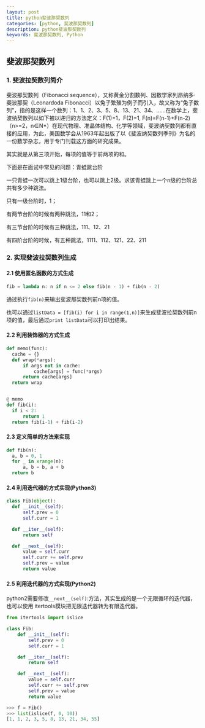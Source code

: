 ```yaml
---
layout: post
title: python斐波那契数列
categories: [python, 斐波那契数列]
description: python斐波那契数列
keywords: 斐波那契数列, Python
---
```

## 斐波那契数列

### 1. 斐波拉契数列简介

斐波那契数列（Fibonacci sequence），又称黄金分割数列、因数学家列昂纳多·斐波那契（Leonardoda Fibonacci）以兔子繁殖为例子而引入，故又称为“兔子数列”，指的是这样一个数列：1、1、2、3、5、8、13、21、34、……在数学上，斐波纳契数列以如下被以递归的方法定义：F(1)=1，F(2)=1, F(n)=F(n-1)+F(n-2)（n>=2，n∈N*）在现代物理、准晶体结构、化学等领域，斐波纳契数列都有直接的应用，为此，美国数学会从1963年起出版了以《斐波纳契数列季刊》为名的一份数学杂志，用于专门刊载这方面的研究成果。

其实就是从第三项开始，每项的值等于前两项的和。

下面是在面试中常见的问题：青蛙跳台阶

一只青蛙一次可以跳上1级台阶，也可以跳上2级。求该青蛙跳上一个n级的台阶总共有多少种跳法。

只有一级台阶时，1；

有两节台阶的时候有两种跳法，11和2；

有三节台阶的时候有三种跳法，111、12、21

有四阶台阶的时候，有五种跳法，1111、112、121、22、211

### 2. 实现斐波拉契数列生成

#### 2.1 使用匿名函数的方式生成

  ```python
  fib = lambda n: n if n <= 2 else fib(n - 1) + fib(n - 2)
  ```
  通过执行``fib(n)``来输出斐波那契数列前n项的值。

  也可以通过``listData = [fib(i) for i in range(1,n)]``来生成斐波拉契数列前n项的值，最后通过``print listData``可以打印出结果。

#### 2.2 利用装饰器的方式生成

  ```python
  def memo(func):
    cache = {}
    def wrap(*args):
        if args not in cache:
            cache[args] = func(*args)
        return cache[args]
    return wrap


@ memo
def fib(i):
    if i < 2:
        return 1
    return fib(i-1) + fib(i-2)
  ```

#### 2.3 定义简单的方法来实现

  ```python
  def fib(n):
    a, b = 0, 1
    for _ in xrange(n):
        a, b = b, a + b
    return b
  ```

#### 2.4 利用迭代器的方式实现(Python3)

  ```python
  class Fib(object):
    def __init__(self):
        self.prev = 0
        self.curr = 1

    def __iter__(self):
        return self

    def __next__(self):
        value = self.curr
        self.curr += self.prev
        self.prev = value
        return value
  ```

#### 2.5 利用迭代器的方式实现(Python2)

python2需要修改``__next__(self)``:方法，其实生成的是一个无限循环的迭代器，也可以使用 itertools模块把无限迭代器转为有限迭代器。

  ```python
  from itertools import islice

  class Fib:
      def __init__(self):
          self.prev = 0
          self.curr = 1

      def __iter__(self):
          return self

      def __next__(self):
          value = self.curr
          self.curr += self.prev
          self.prev = value
          return value

  >>> f = Fib()
  >>> list(islice(f, 0, 10))
  [1, 1, 2, 3, 5, 8, 13, 21, 34, 55]
  ```
